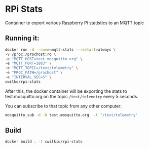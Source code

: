 # RPi Stats

Container to export various Raspberry Pi statistics to an MQTT topic

## Running it:
```bash
docker run -d --name=mqtt-stats --restart=always \
-v /proc:/prochost:ro \
-e "MQTT_HOST=test.mosquitto.org" \
-e "MQTT_PORT=1883" \
-e "MQTT_TOPIC=/test/telemetry" \
-e "PROC_PATH=/prochost" \
-e "INTERVAL_SEC=5" \
cwilko/rpi-stats
```

After this, the docker container will be exporting the stats to test.mosquitto.org on the topic `/test/telemetry` every 5 seconds.  

You can subscribe to that topic from any other computer:
```bash
mosquitto_sub -d -h test.mosquitto.org  -t "/test/telemetry"
```


## Build
```bash
docker build . -t cwilkio/rpi-stats
```
